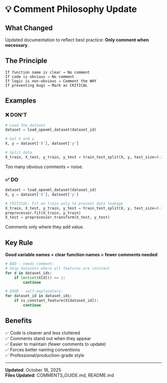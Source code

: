 # 💡 Comment Philosophy Update

## What Changed

Updated documentation to reflect best practice: **Only comment when necessary**.

## The Principle

```
If function name is clear → No comment
If code is obvious → No comment
If logic is non-obvious → Comment the WHY
If preventing bugs → Mark as CRITICAL
```

## Examples

### ❌ DON'T
```python
# Load the dataset
dataset = load_openml_dataset(dataset_id)

# Get X and y
X, y = dataset['X'], dataset['y']

# Split data
X_train, X_test, y_train, y_test = train_test_split(X, y, test_size=0.2)
```
Too many obvious comments = noise.

### ✅ DO
```python
dataset = load_openml_dataset(dataset_id)
X, y = dataset['X'], dataset['y']

# CRITICAL: Fit on train only to prevent data leakage
X_train, X_test, y_train, y_test = train_test_split(X, y, test_size=0.2)
preprocessor.fit(X_train, y_train)
X_test = preprocessor.transform(X_test, y_test)
```
Comments only where they add value.

## Key Rule

**Good variable names + clear function names = fewer comments needed**

```python
# BAD - needs comment:
# Skip datasets where all features are constant
for d in dataset_ids:
    if len(set(X[d])) == 1:
        continue

# GOOD - self-explanatory:
for dataset_id in dataset_ids:
    if is_constant_feature(X[dataset_id]):
        continue
```

## Benefits

✅ Code is cleaner and less cluttered  
✅ Comments stand out when they appear  
✅ Easier to maintain (fewer comments to update)  
✅ Forces better naming conventions  
✅ Professional/production-grade style  

---

**Updated**: October 18, 2025  
**Files Updated**: COMMENTS_GUIDE.md, README.md
